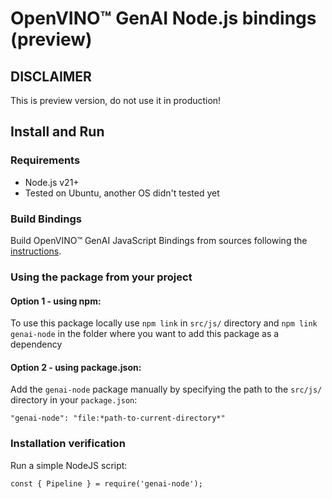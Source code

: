 # OpenVINO™ GenAI Node.js bindings (preview)

## DISCLAIMER

This is preview version, do not use it in production!

## Install and Run

### Requirements

- Node.js v21+
- Tested on Ubuntu, another OS didn't tested yet

### Build Bindings

Build OpenVINO™ GenAI JavaScript Bindings from sources following the [instructions](../js/BUILD.md).

### Using the package from your project

#### Option 1 - using npm:

To use this package locally use `npm link` in `src/js/` directory
and `npm link genai-node` in the folder where you want to add this package as a dependency

#### Option 2 - using package.json:

Add the `genai-node` package manually by specifying the path to the `src/js/` directory in your `package.json`:

```
"genai-node": "file:*path-to-current-directory*"
```

### Installation verification

Run a simple NodeJS script:
```nodejs
const { Pipeline } = require('genai-node');
```